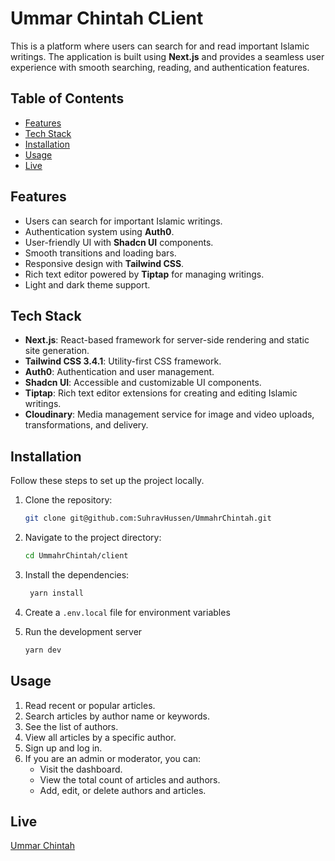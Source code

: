 # Ummar Chintah CLient

This is a platform where users can search for and read important Islamic writings. The application is built using **Next.js** and provides a seamless user experience with smooth searching, reading, and authentication features.

## Table of Contents

- [Features](#features)
- [Tech Stack](#tech-stack)
- [Installation](#installation)
- [Usage](#usage)
- [Live](#live)

## Features

- Users can search for important Islamic writings.
- Authentication system using **Auth0**.
- User-friendly UI with **Shadcn UI** components.
- Smooth transitions and loading bars.
- Responsive design with **Tailwind CSS**.
- Rich text editor powered by **Tiptap** for managing writings.
- Light and dark theme support.

## Tech Stack

- **Next.js**: React-based framework for server-side rendering and static site generation.
- **Tailwind CSS 3.4.1**: Utility-first CSS framework.
- **Auth0**: Authentication and user management.
- **Shadcn UI**: Accessible and customizable UI components.
- **Tiptap**: Rich text editor extensions for creating and editing Islamic writings.
- **Cloudinary**: Media management service for image and video uploads, transformations, and delivery.

## Installation

Follow these steps to set up the project locally.

1. Clone the repository:

   ```bash
   git clone git@github.com:SuhravHussen/UmmahrChintah.git
   ```

2. Navigate to the project directory:
   ```bash
   cd UmmahrChintah/client
   ```
3. Install the dependencies:
   ```bash
    yarn install
   ```
4. Create a `.env.local` file for environment variables
5. Run the development server
   ```bash
   yarn dev
   ```

## Usage

1. Read recent or popular articles.
2. Search articles by author name or keywords.
3. See the list of authors.
4. View all articles by a specific author.
5. Sign up and log in.
6. If you are an admin or moderator, you can:
   - Visit the dashboard.
   - View the total count of articles and authors.
   - Add, edit, or delete authors and articles.

## Live

[Ummar Chintah](https://ummar-chintah.vercel.app/)
